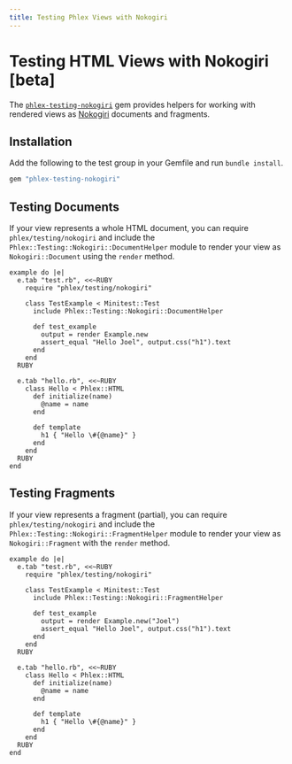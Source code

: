 ```yaml
---
title: Testing Phlex Views with Nokogiri
---
```


# Testing HTML Views with Nokogiri [beta]

The [`phlex-testing-nokogiri`](https://rubygems.org/gems/phlex-testing-nokogiri) gem provides helpers for working with rendered views as [Nokogiri](https://nokogiri.org) documents and fragments.

## Installation
Add the following to the test group in your Gemfile and run `bundle install`.

```ruby
gem "phlex-testing-nokogiri"
```

## Testing Documents

If your view represents a whole HTML document, you can require `phlex/testing/nokogiri` and include the `Phlex::Testing::Nokogiri::DocumentHelper` module to render your view as `Nokogiri::Document` using the `render` method.

```phlex
example do |e|
  e.tab "test.rb", <<~RUBY
    require "phlex/testing/nokogiri"

    class TestExample < Minitest::Test
      include Phlex::Testing::Nokogiri::DocumentHelper

      def test_example
        output = render Example.new
        assert_equal "Hello Joel", output.css("h1").text
      end
    end
  RUBY

  e.tab "hello.rb", <<~RUBY
    class Hello < Phlex::HTML
      def initialize(name)
        @name = name
      end

      def template
        h1 { "Hello \#{@name}" }
      end
    end
  RUBY
end
```
## Testing Fragments

If your view represents a fragment (partial), you can require `phlex/testing/nokogiri` and include the `Phlex::Testing::Nokogiri::FragmentHelper` module to render your view as `Nokogiri::Fragment` with the `render` method.

```phlex
example do |e|
  e.tab "test.rb", <<~RUBY
    require "phlex/testing/nokogiri"

    class TestExample < Minitest::Test
      include Phlex::Testing::Nokogiri::FragmentHelper

      def test_example
        output = render Example.new("Joel")
        assert_equal "Hello Joel", output.css("h1").text
      end
    end
  RUBY

  e.tab "hello.rb", <<~RUBY
    class Hello < Phlex::HTML
      def initialize(name)
        @name = name
      end

      def template
        h1 { "Hello \#{@name}" }
      end
    end
  RUBY
end
```
